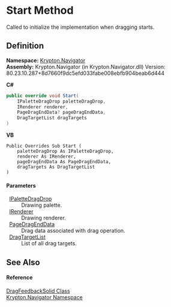 # Start Method


Called to initialize the implementation when dragging starts.



## Definition
**Namespace:** <a href="a21ac074-d119-3dc6-bd1c-d3a12c0128bc.md">Krypton.Navigator</a>  
**Assembly:** Krypton.Navigator (in Krypton.Navigator.dll) Version: 80.23.10.287+8d7660f9dc5efd033fabe008ebfb904beab6d444

**C#**
``` C#
public override void Start(
	IPaletteDragDrop paletteDragDrop,
	IRenderer renderer,
	PageDragEndData? pageDragEndData,
	DragTargetList dragTargets
)
```
**VB**
``` VB
Public Overrides Sub Start ( 
	paletteDragDrop As IPaletteDragDrop,
	renderer As IRenderer,
	pageDragEndData As PageDragEndData,
	dragTargets As DragTargetList
)
```



#### Parameters
<dl><dt>  <a href="1fa4bc94-6679-2ddc-a4d0-462ed2f46b66.md">IPaletteDragDrop</a></dt><dd>Drawing palette.</dd><dt>  <a href="510ba00d-9814-c743-a4c7-aee129753625.md">IRenderer</a></dt><dd>Drawing renderer.</dd><dt>  <a href="0c26121e-2e6a-e3c0-21a4-2a1ddbb8d2dc.md">PageDragEndData</a></dt><dd>Drag data associated with drag operation.</dd><dt>  <a href="a19b2333-2558-af6a-8f30-1ea905dd5267.md">DragTargetList</a></dt><dd>List of all drag targets.</dd></dl>

## See Also


#### Reference
<a href="98edd4a2-a76e-3863-7090-c6a94aaffa1f.md">DragFeedbackSolid Class</a>  
<a href="a21ac074-d119-3dc6-bd1c-d3a12c0128bc.md">Krypton.Navigator Namespace</a>  
